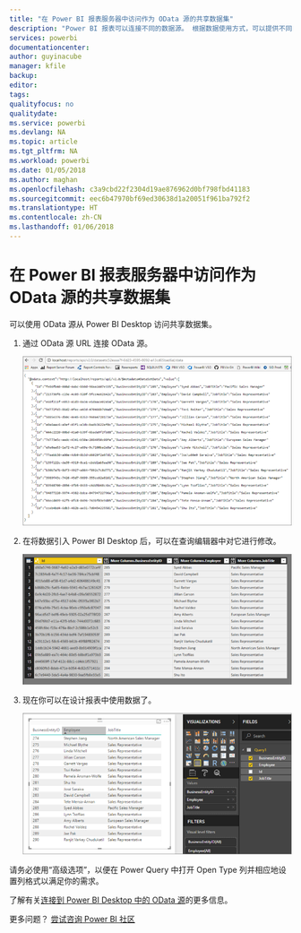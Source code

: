 ```yaml
---
title: "在 Power BI 报表服务器中访问作为 OData 源的共享数据集"
description: "Power BI 报表可以连接不同的数据源。 根据数据使用方式，可以提供不同的数据源。"
services: powerbi
documentationcenter: 
author: guyinacube
manager: kfile
backup: 
editor: 
tags: 
qualityfocus: no
qualitydate: 
ms.service: powerbi
ms.devlang: NA
ms.topic: article
ms.tgt_pltfrm: NA
ms.workload: powerbi
ms.date: 01/05/2018
ms.author: maghan
ms.openlocfilehash: c3a9cbd22f2304d19ae876962d0bf798fbd41183
ms.sourcegitcommit: eec6b47970bf69ed30638d1a20051f961ba792f2
ms.translationtype: HT
ms.contentlocale: zh-CN
ms.lasthandoff: 01/06/2018
---
```

# <a name="accessing-shared-datasets-as-odata-feeds-in-power-bi-report-server"></a>在 Power BI 报表服务器中访问作为 OData 源的共享数据集
可以使用 OData 源从 Power BI Desktop 访问共享数据集。

1. 通过 OData 源 URL 连接 OData 源。
   
    ![报表服务器 OData 源](media/access-dataset-odata/report-server-odata-feed.png)
2. 在将数据引入 Power BI Desktop 后，可以在查询编辑器中对它进行修改。
   
    ![使用 OData 源的 Power BI Desktop 查询编辑器](media/access-dataset-odata/report-server-odata-results-query-editor.png)
3. 现在你可以在设计报表中使用数据了。
   
    ![使用 OData 源设计 Power BI Desktop 报表](media/access-dataset-odata/report-server-odata-power-bi-desktop-report-design.png)

请务必使用“高级选项”，以便在 Power Query 中打开 Open Type 列并相应地设置列格式以满足你的需求。

了解有关[连接到 Power BI Desktop 中的 OData 源](../desktop-connect-odata.md)的更多信息。

更多问题？ [尝试咨询 Power BI 社区](https://community.powerbi.com/)

